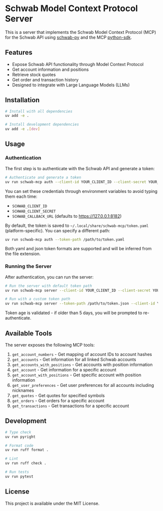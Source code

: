 # Schwab Model Context Protocol Server

This is a server that implements the Schwab Model Context Protocol (MCP) for
the Schwab API using [schwab-py](https://github.com/alexgolec/schwab-py) and
the MCP [python-sdk](https://github.com/modelcontextprotocol/python-sdk).

## Features

- Expose Schwab API functionality through Model Context Protocol
- Get account information and positions
- Retrieve stock quotes
- Get order and transaction history
- Designed to integrate with Large Language Models (LLMs)

## Installation

```bash
# Install with all dependencies
uv add -e .

# Install development dependencies
uv add -e .[dev]
```

## Usage

### Authentication

The first step is to authenticate with the Schwab API and generate a token:

```bash
# Authenticate and generate a token
uv run schwab-mcp auth --client-id YOUR_CLIENT_ID --client-secret YOUR_CLIENT_SECRET --callback-url YOUR_CALLBACK_URL
```

You can set these credentials through environment variables to avoid typing them each time:
- `SCHWAB_CLIENT_ID`
- `SCHWAB_CLIENT_SECRET`
- `SCHWAB_CALLBACK_URL` (defaults to https://127.0.0.1:8182)

By default, the token is saved to `~/.local/share/schwab-mcp/token.yaml` (platform-specific). You can specify a different path:

```bash
uv run schwab-mcp auth --token-path /path/to/token.yaml
```

Both yaml and json token formats are supported and will be inferred from the file extension.

### Running the Server

After authentication, you can run the server:

```bash
# Run the server with default token path
uv run schwab-mcp server --client-id YOUR_CLIENT_ID --client-secret YOUR_CLIENT_SECRET --callback-url YOUR_CALLBACK_URL

# Run with a custom token path
uv run schwab-mcp server --token-path /path/to/token.json --client-id YOUR_CLIENT_ID --client-secret YOUR_CLIENT_SECRET --callback-url YOUR_CALLBACK_URL
```

Token age is validated - if older than 5 days, you will be prompted to re-authenticate.

## Available Tools

The server exposes the following MCP tools:

1. `get_account_numbers` - Get mapping of account IDs to account hashes
2. `get_accounts` - Get information for all linked Schwab accounts
3. `get_accounts_with_positions` - Get accounts with position information
4. `get_account` - Get information for a specific account
5. `get_account_with_positions` - Get specific account with position information
6. `get_user_preferences` - Get user preferences for all accounts including nicknames
7. `get_quotes` - Get quotes for specified symbols
8. `get_orders` - Get orders for a specific account
9. `get_transactions` - Get transactions for a specific account

## Development

```bash
# Type check
uv run pyright

# Format code
uv run ruff format .

# Lint
uv run ruff check .

# Run tests
uv run pytest
```

## License

This project is available under the MIT License.
